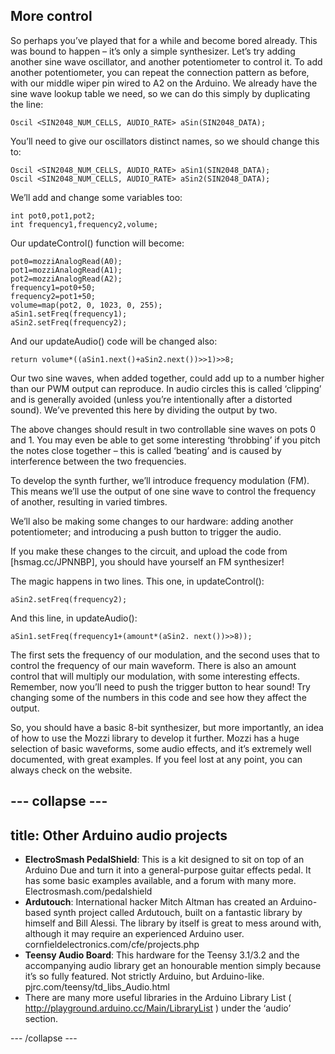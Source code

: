
## More control
So perhaps you’ve played that for a while and become bored already. This was bound to happen – it’s only a simple synthesizer. Let’s try adding another sine wave oscillator, and another potentiometer to control it. To add another potentiometer, you can repeat the connection pattern as before, with our middle wiper pin wired to A2 on the Arduino. We already have the sine wave lookup table we need, so we can do this simply by duplicating the line:

```
Oscil <SIN2048_NUM_CELLS, AUDIO_RATE> aSin(SIN2048_DATA);
```

You’ll need to give our oscillators distinct names, so we should change this to:

```
Oscil <SIN2048_NUM_CELLS, AUDIO_RATE> aSin1(SIN2048_DATA); 
Oscil <SIN2048_NUM_CELLS, AUDIO_RATE> aSin2(SIN2048_DATA);  
```

We’ll add and change some variables too:

```
int pot0,pot1,pot2; 
int frequency1,frequency2,volume; 
```

Our updateControl() function will become: 

```
pot0=mozziAnalogRead(A0); 
pot1=mozziAnalogRead(A1);
pot2=mozziAnalogRead(A2); 
frequency1=pot0+50; 
frequency2=pot1+50; 
volume=map(pot2, 0, 1023, 0, 255);   
aSin1.setFreq(frequency1); 
aSin2.setFreq(frequency2); 
```

And our updateAudio() code will be changed also: 

```
return volume*((aSin1.next()+aSin2.next())>>1)>>8;
```

Our two sine waves, when added together, could add up to a number higher than our PWM output can reproduce. In audio circles this is called ‘clipping’ and is generally avoided (unless you’re intentionally after a distorted sound). We’ve prevented this here by dividing the output by two. 

The above changes should result in two controllable sine waves on pots 0 and 1. You may even be able to get some interesting ‘throbbing’ if you pitch the notes close together – this is called ‘beating’ and is caused by interference between the two frequencies. 

To develop the synth further, we’ll introduce frequency modulation (FM). This means we’ll use the output of one sine wave to control the frequency of another, resulting in varied timbres. 

We’ll also be making some changes to our hardware: adding another potentiometer; and introducing a push button to trigger the audio. 

If you make these changes to the circuit, and upload the code from [hsmag.cc/JPNNBP], you should have yourself an FM synthesizer!

The magic happens in two lines. This one, in updateControl(): 

```
aSin2.setFreq(frequency2); 
```

And this line, in updateAudio(): 

```
aSin1.setFreq(frequency1+(amount*(aSin2. next())>>8)); 
```

The first sets the frequency of our modulation, and the second uses that to control the frequency of our main waveform. There is also an amount control that will multiply our modulation, with some interesting effects. Remember, now you’ll need to push the trigger button to hear sound! Try changing some of the numbers in this code and see how they affect the output. 

So, you should have a basic 8-bit synthesizer, but more importantly, an idea of how to use the Mozzi library to develop it further. Mozzi has a huge selection of basic waveforms, some audio effects, and it’s extremely well documented, with great examples. If you feel lost at any point, you can always check on the website. 

--- collapse ---
---
title: Other Arduino audio projects
---
* **ElectroSmash PedalShield**: This is a kit designed to sit on top of an Arduino Due and turn it into a general-purpose guitar effects pedal. It has some basic examples available, and a forum with many more. Electrosmash.com/pedalshield
* **Ardutouch**: International hacker Mitch Altman has created an Arduino-based synth project called Ardutouch, built on a fantastic library by himself and Bill Alessi. The library by itself is great to mess around with, although it may require an experienced Arduino user. cornfieldelectronics.com/cfe/projects.php
* **Teensy Audio Board**: This hardware for the Teensy 3.1/3.2 and the accompanying audio library get an honourable mention simply because it’s so fully featured. Not strictly Arduino, but Arduino-like. pjrc.com/teensy/td_libs_Audio.html
* There are many more useful libraries in the Arduino Library List ( <http://playground.arduino.cc/Main/LibraryList> ) under the ‘audio’ section.
 
--- /collapse ---
